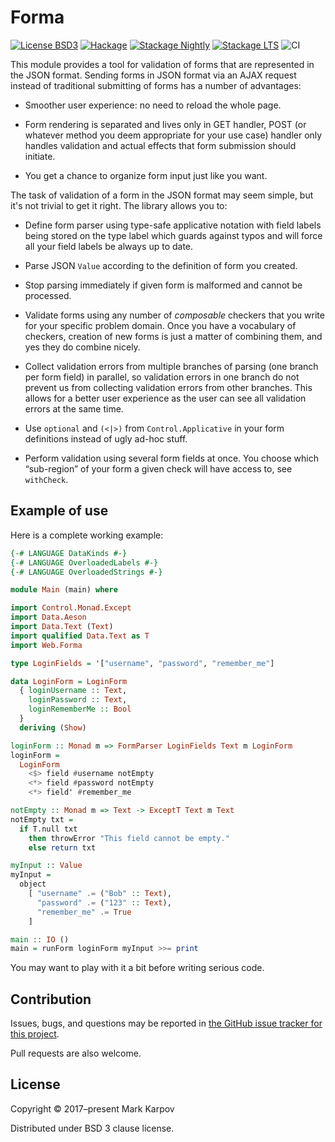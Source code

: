 # Forma

[![License BSD3](https://img.shields.io/badge/license-BSD3-brightgreen.svg)](http://opensource.org/licenses/BSD-3-Clause)
[![Hackage](https://img.shields.io/hackage/v/forma.svg?style=flat)](https://hackage.haskell.org/package/forma)
[![Stackage Nightly](http://stackage.org/package/forma/badge/nightly)](http://stackage.org/nightly/package/forma)
[![Stackage LTS](http://stackage.org/package/forma/badge/lts)](http://stackage.org/lts/package/forma)
![CI](https://github.com/mrkkrp/forma/workflows/CI/badge.svg?branch=master)

This module provides a tool for validation of forms that are represented in
the JSON format. Sending forms in JSON format via an AJAX request instead of
traditional submitting of forms has a number of advantages:

* Smoother user experience: no need to reload the whole page.

* Form rendering is separated and lives only in GET handler, POST (or
  whatever method you deem appropriate for your use case) handler only
  handles validation and actual effects that form submission should
  initiate.

* You get a chance to organize form input just like you want.

The task of validation of a form in the JSON format may seem simple, but
it's not trivial to get it right. The library allows you to:

* Define form parser using type-safe applicative notation with field labels
  being stored on the type label which guards against typos and will force
  all your field labels be always up to date.

* Parse JSON `Value` according to the definition of form you created.

* Stop parsing immediately if given form is malformed and cannot be
  processed.

* Validate forms using any number of *composable* checkers that you write
  for your specific problem domain. Once you have a vocabulary of checkers,
  creation of new forms is just a matter of combining them, and yes they do
  combine nicely.

* Collect validation errors from multiple branches of parsing (one branch
  per form field) in parallel, so validation errors in one branch do not
  prevent us from collecting validation errors from other branches. This
  allows for a better user experience as the user can see all validation
  errors at the same time.

* Use `optional` and `(<|>)` from `Control.Applicative` in your form
  definitions instead of ugly ad-hoc stuff.

* Perform validation using several form fields at once. You choose which
  “sub-region” of your form a given check will have access to, see
  `withCheck`.

## Example of use

Here is a complete working example:

```haskell
{-# LANGUAGE DataKinds #-}
{-# LANGUAGE OverloadedLabels #-}
{-# LANGUAGE OverloadedStrings #-}

module Main (main) where

import Control.Monad.Except
import Data.Aeson
import Data.Text (Text)
import qualified Data.Text as T
import Web.Forma

type LoginFields = '["username", "password", "remember_me"]

data LoginForm = LoginForm
  { loginUsername :: Text,
    loginPassword :: Text,
    loginRememberMe :: Bool
  }
  deriving (Show)

loginForm :: Monad m => FormParser LoginFields Text m LoginForm
loginForm =
  LoginForm
    <$> field #username notEmpty
    <*> field #password notEmpty
    <*> field' #remember_me

notEmpty :: Monad m => Text -> ExceptT Text m Text
notEmpty txt =
  if T.null txt
    then throwError "This field cannot be empty."
    else return txt

myInput :: Value
myInput =
  object
    [ "username" .= ("Bob" :: Text),
      "password" .= ("123" :: Text),
      "remember_me" .= True
    ]

main :: IO ()
main = runForm loginForm myInput >>= print
```

You may want to play with it a bit before writing serious code.

## Contribution

Issues, bugs, and questions may be reported in [the GitHub issue tracker for
this project](https://github.com/mrkkrp/forma/issues).

Pull requests are also welcome.

## License

Copyright © 2017–present Mark Karpov

Distributed under BSD 3 clause license.
